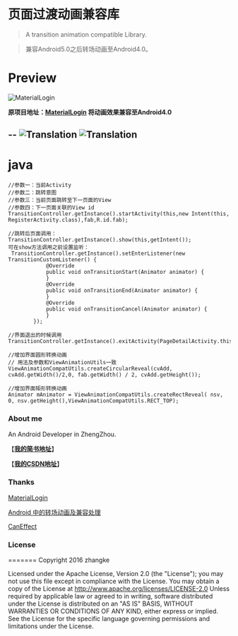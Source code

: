 # 页面过渡动画兼容库
>A transition animation compatible Library.

>兼容Android5.0之后转场动画至Android4.0。



# Preview


![MaterialLogin](gif/screen1.gif)

**原项目地址：[MaterialLogin](https://github.com/fanrunqi/MaterialLogin)
将动画效果兼容至Android4.0**

--
![Translation](gif/screen3.gif)
![Translation](gif/screen2.gif)
---
# java

```
//参数一：当前Activity
//参数二：跳转意图
//参数三：当前页面跳转至下一页面的View
//参数四：下一页面关联的View id
TransitionController.getInstance().startActivity(this,new Intent(this, RegisterActivity.class),fab,R.id.fab);

//跳转后页面调用：
TransitionController.getInstance().show(this,getIntent());
可在show方法调用之前设置监听：
 TransitionController.getInstance().setEnterListener(new TransitionCustomListener() {
            @Override
            public void onTransitionStart(Animator animator) {
            }
            @Override
            public void onTransitionEnd(Animator animator) {
            }
            @Override
            public void onTransitionCancel(Animator animator) {
            }
        });

//界面退出的时候调用
TransitionController.getInstance().exitActivity(PageDetailActivity.this);

//增加界面圆形转换动画 
// 用法及参数和ViewAnimationUtils一致
ViewAnimationCompatUtils.createCircularReveal(cvAdd, cvAdd.getWidth()/2,0, fab.getWidth() / 2, cvAdd.getHeight());

//增加界面矩形转换动画 
Animator mAnimator = ViewAnimationCompatUtils.createRectReveal( nsv, 0, nsv.getHeight(),ViewAnimationCompatUtils.RECT_TOP);

```
### About me

An Android Developer in ZhengZhou.

【[**我的简书地址**](http://www.jianshu.com/users/3c751e06dc32/latest_articles)】

【[**我的CSDN地址**](http://blog.csdn.net/zhangke3016)】


### Thanks


[MaterialLogin](https://github.com/fanrunqi/MaterialLogin)

[Android 中的转场动画及兼容处理](http://blog.csdn.net/wl9739/article/details/52833668)

[CanEffect](https://github.com/canyinghao/CanEffect)

### License
=======
Copyright  2016  zhangke

Licensed under the Apache License, Version 2.0 (the "License");
you may not use this file except in compliance with the License.
You may obtain a copy of the License at 
http://www.apache.org/licenses/LICENSE-2.0
Unless required by applicable law or agreed to in writing, software
distributed under the License is distributed on an "AS IS" BASIS,
WITHOUT WARRANTIES OR CONDITIONS OF ANY KIND, either express or implied.
See the License for the specific language governing permissions and
limitations under the License.
